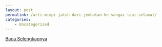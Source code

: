 ```yaml
---
layout: post
permalink: /arti-mimpi-jatuh-dari-jembatan-ke-sungai-tapi-selamat/
categories:
    - Uncategorized
---
```


[Baca Selengkapnya](/06)